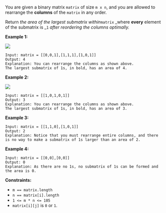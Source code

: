 You are given a binary matrix `matrix` of size `m x n`, and you are allowed to
rearrange the **columns** of the `matrix` in any order.

Return _the area of the largest submatrix within_`matrix` _where **every**
element of the submatrix is _`1` _after reordering the columns optimally._



**Example 1:**

**![](https://assets.leetcode.com/uploads/2020/12/29/screenshot-2020-12-30-at-40536-pm.png)**

    
    
    Input: matrix = [[0,0,1],[1,1,1],[1,0,1]]
    Output: 4
    Explanation: You can rearrange the columns as shown above.
    The largest submatrix of 1s, in bold, has an area of 4.
    

**Example 2:**

![](https://assets.leetcode.com/uploads/2020/12/29/screenshot-2020-12-30-at-40852-pm.png)

    
    
    Input: matrix = [[1,0,1,0,1]]
    Output: 3
    Explanation: You can rearrange the columns as shown above.
    The largest submatrix of 1s, in bold, has an area of 3.
    

**Example 3:**

    
    
    Input: matrix = [[1,1,0],[1,0,1]]
    Output: 2
    Explanation: Notice that you must rearrange entire columns, and there is no way to make a submatrix of 1s larger than an area of 2.

**Example 4:**

    
    
    Input: matrix = [[0,0],[0,0]]
    Output: 0
    Explanation: As there are no 1s, no submatrix of 1s can be formed and the area is 0.



**Constraints:**

  * `m == matrix.length`
  * `n == matrix[i].length`
  * `1 <= m * n <= 105`
  * `matrix[i][j]` is `0` or `1`.


